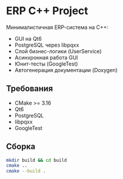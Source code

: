# ERP C++ Project

Минималистичная ERP-система на C++:

- GUI на Qt6
- PostgreSQL через libpqxx
- Слой бизнес-логики (UserService)
- Асинхронная работа GUI
- Юнит-тесты (GoogleTest)
- Автогенерация документации (Doxygen)

## Требования

- CMake >= 3.16
- Qt6
- PostgreSQL
- libpqxx
- GoogleTest

## Сборка

```bash
mkdir build && cd build
cmake ..
cmake --build .
